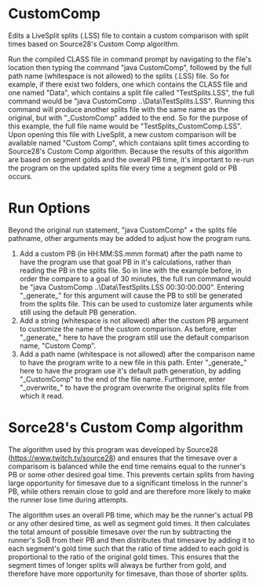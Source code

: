 # CustomComp
Edits a LiveSplit splits (.LSS) file to contain a custom comparison with split times based on Source28's Custom Comp algorithm.

Run the compiled CLASS file in command prompt by navigating to the file's location then typing the command "java CustomComp", followed by the full path name (whitespace is not allowed) to the splits (.LSS) file. So for example, if there exist two folders, one which contains the CLASS file and one named "Data", which contains a split file called "TestSplits.LSS", the full command would be "java CustomComp ..\Data\TestSplits.LSS". Running this command will produce another splits file with the same name as the original, but with "\_CustomComp" added to the end. So for the purpose of this example, the full file name would be "TestSplits_CustomComp.LSS". Upon opening this file with LiveSplit, a new custom comparison will be available named "Custom Comp", which contaians split times according to Source28's Custom Comp algorithm. Because the results of this algorithm are based on segment golds and the overall PB time, it's important to re-run the program on the updated splits file every time a segment gold or PB occurs.

# Run Options
Beyond the original run statement, "java CustomComp" + the splits file pathname, other arguments may be added to adjust how the program runs.

  1. Add a custom PB (in HH:MM:SS.mmm format) after the path name to have the program use that goal PB in it's calculations, rather than reading the PB in the splits file. So in line with the example before, in order the compare to a goal of 30 minutes, the full run command would be "java CustomComp ..\Data\TestSplits.LSS 00:30:00.000". Entering "\_generate_" for this argument will cause the PB to still be generated from the splits file. This can be used to customize later arguments while still using the default PB generation.
  2. Add a string (whitespace is not allowed) after the custom PB argument to customize the name of the custom comparison. As before, enter "\_generate_" here to have the program still use the default comparison name, "Custom Comp".
  3. Add a path name (whitespace is not allowed) after the comparison name to have the program write to a new file in this path. Enter "\_generate_" here to have the program use it's default path generation, by adding "\_CustomComp" to the end of the file name. Furthermore, enter "\_overwrite_" to have the program overwrite the original splits file from which it read.

# Sorce28's Custom Comp algorithm
The algorithm used by this program was developed by Source28 (https://www.twitch.tv/source28) and ensures that the timesave over a comparisom is balanced while the end time remains equal to the runner's PB or some other desired goal time. This prevents certain splits from having large opportunity for timesave due to a significant timeloss in the runner's PB, while others remain close to gold and are therefore more likely to make the runner lose time during attempts.

The algorithm uses an overall PB time, which may be the runner's actual PB or any other desired time, as well as segment gold times. It then calculates the total amount of possible timesave over the run by subtracting the runner's SoB from their PB and then distributes that timesave by adding it to each segment's gold time such that the ratio of time added to each gold is proportional to the ratio of the original gold times. This ensures that the segment times of longer splits will always be further from gold, and therefore have more opportunity for timesave, than those of shorter splits.
